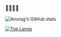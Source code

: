 ### 👋👋👋👋

<!--
**avillaq/avillaq** is a ✨ _special_ ✨ repository because its `README.md` (this file) appears on your GitHub profile.

Here are some ideas to get you started:

- 🔭 I’m currently working on ...
- 🌱 I’m currently learning ...
- 👯 I’m looking to collaborate on ...
- 🤔 I’m looking for help with ...
- 💬 Ask me about ...
- 📫 How to reach me: ...
- 😄 Pronouns: ...
- ⚡ Fun fact: ...
-->

![Anurag's GitHub stats](https://github-readme-stats-git-masterrstaa-rickstaa.vercel.app/api?username=avillaq&show_icons=true&theme=holi&count_private=true)

[![Top Langs](https://github-readme-stats-git-masterrstaa-rickstaa.vercel.app/api/top-langs/?username=avillaq)](https://github.com/anuraghazra/github-readme-stats)

<!-- ![](https://komarev.com/ghpvc/?username=your-github-avillaq&color=lightgrey) -->
